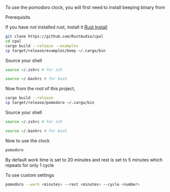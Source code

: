 To use the pomodoro clock, you will first need to install beeping binary from 

Prerequisits 

If you have not installed rust, install it 
[Rust Install](https://www.rust-lang.org/tools/install)

```bash 
git clone https://github.com/RustAudio/cpal
cd cpal 
cargo build --release --examples 
cp target/release/examples/beep ~/.cargo/bin
```

Source your shell 
```bash 
source ~/.zshrc # for zsh
```
```bash
source ~/.bashrc # for bash
```

Now from the root of this project, 
```bash
cargo build --release 
cp target/release/pomodoro ~/.cargo/bin
```

Source your shell 
```bash 
source ~/.zshrc # for zsh
```
```bash
source ~/.bashrc # for bash
```

Now to use the clock 
```bash 
pomodoro
```
By default work time is set to 20 minutes and rest is set to 5 minutes which repeats for only 1 cycle

To use custom settings 
```bash
pomodoro --work <minutes> --rest <minutes> --cycle <number>
```